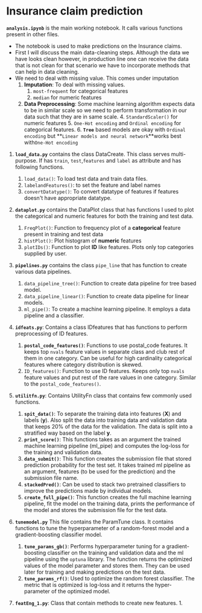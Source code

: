 # Insurance claim prediction
**`analysis.ipynb`** is the main working notebook. It calls various functions present in other files.
* The notebook is used to make predictions on the Insurance claims.
* First I will discuss the main data-cleaning steps. Although the data we have looks clean however, in production line one can receive the data that is not clean for that scenario we have to incorporate methods that can help in data cleaning.
* We need to deal with missing value. This comes under imputation
   1. **Imputation**: To deal with missing values.
      1. `most-frequent` for categorical features
      2. `median` for numeric features
   1. **Data Preprocessing**: Some machine learning algorithm expects data to be in similar scale so we need to perform transformation in our data such that they are in same scale.
      4. `StandardScaler()` for numeric features
      5. `One-Hot encoding` and `Ordinal encoding` for categorical features.
      6. **`Tree`** based models are okay with `Ordinal encoding` but  **`Linear models and neural network`**works best with`One-Hot encoding`


1. **`load_data.py`** contains the class DataCreate. This class serves multi-purpose. If has `train`, `test`,`features` and `label` as attribute and has following functions.

   1. `load_data()`: To load test data and train data files.
   2. `labelandFeatures()`: to set the feature and label names
   3. `convertDatatype()`: To convert datatype of features if features doesn't have appropriate datatype.
2. **`dataplot.py`** contains the DataPlot class that has  functions I used to plot the categorical and numeric features for both the training and test data.

   1. `FreqPlot()`: Function to frequency plot of a **categorical** feature present in training and test data
   2. `histPlot()`: Plot histogram of **numeric** features
   3. `plotIDs()`: Function to plot **ID** like features. Plots only top categories supplied by user.
3. **`pipelines.py`** contains the class `pipe_line` that has function to create various data pipelines.

   1. `data_pipeline_tree()`: Function to create data pipeline for tree based model.
   2. `data_pipeline_linear()`: Function to create data pipeline for linear models.
   3. `ml_pipe()`: To create a machine learning pipeline. It employs a data pipeline and a classifier.
   
1. **`idfeats.py`**: Contains a class IDfeatures that has functions to perform preprocessing of ID features.

    1. **`postal_code_features()`**: Functions to use postal_code features. It keeps top `nvals` feature values in separate class and club rest of them in one category. Can be useful for high cardinality categorical features where category distribution is skewed.
    1. `ID_features()`: Function to use ID features. Keeps only top `nvals` feature values and put rest of the rare values in one category. Similar to the `postal_code_features()`.
1. **`utilitfn.py`**: Contains UtilityFn class that contains few commonly used functions.
   1. **`spit_data()`**: To separate the training data into features (**X**) and labels (**y**). Also split the data into training data and validation data that keeps 20% of the data for the validation. The data is split into a stratified way based on the label  **y**.
   2. **`print_score()`**: This functions takes as an argument the trained machine learning pipeline (ml_pipe) and computes the log-loss for the training and validation data.
   3. **`data_submit()`**: This function creates the submission file that stored prediction probability for the test set. It takes trained ml pipeline as an argument, features (to be used for the prediction) and the submission file name.
   4. **`stackedPred()`**: Can be used to stack two pretrained classifiers to improve the predictions made by individual models.
   5. **`create_full_pipe()`**: This function creates the full machine learning pipeline, fit the model on the training data, prints the performance of the model and stores the submission file for the test data.
3. **`tunemodel.py`** This file contains the ParamTune class. It contains functions to tune the hyperparameter of a random-forest model and a gradient-boosting classifier model.
   1. **`tune_params_gb()`**: Performs hyperparameter tuning for a gradient-boosting classifier on the training and validation data and the ml pipeline using the `optuna` library. The function returns the optimized values of the model parameter and stores them. They can be used later for training and making predictions on the test data.
   2. **`tune_params_rf()`**: Used to optimize the random forest classifier. The metric that is optimized is log-loss and it returns the hyper-parameter of the optimized model.
5. **`featEng_1.py`**: Class that contain methods to create new features.
   1. 

